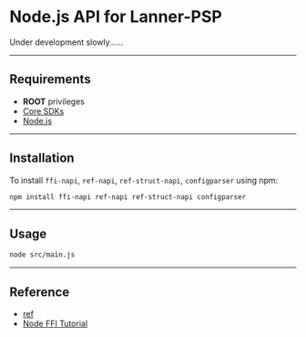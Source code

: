 # Node.js API for Lanner-PSP

Under development slowly......

-----

## Requirements

* **ROOT** privileges
* [Core SDKs](https://github.com/jrchen982/lannerpsp)
* [Node.js](https://nodejs.org/en/download/)

-----

## Installation

To install `ffi-napi`, `ref-napi`, `ref-struct-napi`, `configparser` using npm:

```bash
npm install ffi-napi ref-napi ref-struct-napi configparser
```

-----

## Usage

```bash
node src/main.js
```

-----

## Reference

* [ref](http://tootallnate.github.io/ref/)
* [Node FFI Tutorial](https://github.com/node-ffi/node-ffi/wiki/Node-FFI-Tutorial)
